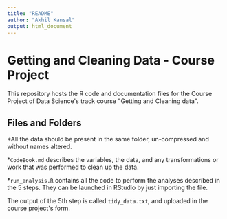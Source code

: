```yaml
---
title: "README"
author: "Akhil Kansal"
output: html_document
---
```


Getting and Cleaning Data - Course Project
==========================================

This repository hosts the R code and documentation files for the Course Project of Data Science's track course "Getting and Cleaning data".

## Files and Folders

*All the data should be present in the same folder, un-compressed and without names altered.

*`CodeBook.md` describes the variables, the data, and any transformations or work that was performed to clean up the data.

*`run_analysis.R` contains all the code to perform the analyses described in the 5 steps. They can be launched in RStudio by just importing the file.

The output of the 5th step is called `tidy_data.txt`, and uploaded in the course project's form.

